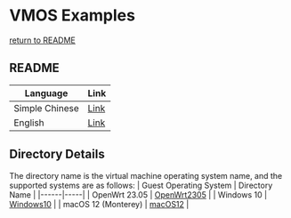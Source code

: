 # VMOS Examples
   [return to README](https://gitcode.com/david921518/qkd-app/blob/gitcode/README.en.md)

## README
| Language | Link |
|----------|------|
| Simple Chinese | [Link](https://gitcode.com/david921518/qkd-app/blob/gitcode/doc/vmos-examples/README.md) |
| English | [Link](https://gitcode.com/david921518/qkd-app/blob/gitcode/doc/vmos-examples/README.en.md) |

## Directory Details
 The directory name is the virtual machine operating system name, and the supported systems are as follows:
| Guest Operating System | Directory Name |
|------|-----|
| OpenWrt 23.05 | [OpenWrt2305](https://gitcode.com/david921518/qkd-app/blob/gitcode/doc/vmos-examples/OpenWrt2305/README.en.md) |
| Windows 10 | [Windows10](https://gitcode.com/david921518/qkd-app/blob/gitcode/doc/vmos-examples/Windows10/README.en.md) |
| macOS 12 (Monterey) | [macOS12](https://gitcode.com/david921518/qkd-app/blob/gitcode/doc/vmos-examples/macOS12/README.en.md) |

